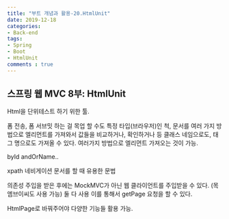 ```yaml
---
title: "부트 개념과 활용-20.HtmlUnit"
date: 2019-12-18
categories:
- Back-end
tags:
- Spring 
- Boot
- HtmlUnit
comments : true
---
```


## 스프링 웹 MVC 8부: HtmlUnit

Html을 단위테스트 하기 위한 툴.



폼 전송, 폼 서브밋 하는 걸 목업 할 수도
특정 타입(브라우저)인 척, 
문서를 여러 가지 방법으로 엘리먼트를 가져와서 값들을 비교하거나, 확인하거나 등
클래스 네임으로도, 태그 명으로도 가져올 수 있다.
여러가지 방법으로 엘리먼트 가져오는 것이 가능.

byId
andOrName..

xpath
네비게이션 문서를 할 때      유용한 문법


의존성 주입을 받은 후에는
MockMVC가 아닌 웹 클라이언트를 주입받을 수 있다. (목 엠브이씨도 사용 가능) 둘 다 사용
이를 통해서 getPage 요청을 할 수 있다.


HtmlPage로 바꿔주어야 다양한 기능들 활용 가능. 


